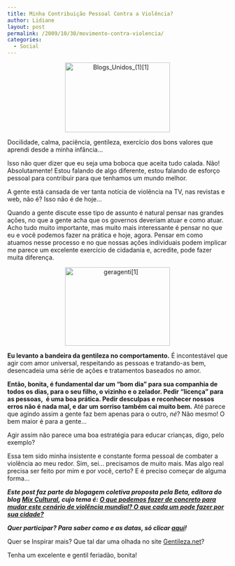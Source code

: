 ```yaml
---
title: Minha Contribuição Pessoal Contra a Violência?
author: Lidiane
layout: post
permalink: /2009/10/30/movimento-contra-violencia/
categories:
  - Social
---
```

<p style="text-align: center;">
  <a href="https://www.trololodemulher.com.br/2009/10/blogs_unidos_11.jpg"><img class="aligncenter" style="display: block; float: none; margin-left: auto; margin-right: auto; border-width: 0;" title="Blogs_Unidos_(1)[1]" src="https://www.trololodemulher.com.br/2009/10/blogs_unidos_11_thumb.jpg" border="0" alt="Blogs_Unidos_(1)[1]" width="240" height="159" /></a>
</p>

Docilidade, calma, paciência, gentileza, exercício dos bons valores que aprendi desde a minha infância…

Isso não quer dizer que eu seja uma boboca que aceita tudo calada. Não! Absolutamente! Estou falando de algo diferente, estou falando de esforço pessoal para contribuir para que tenhamos um mundo melhor.

A gente está cansada de ver tanta notícia de violência na TV, nas revistas e web, não é? Isso não é de hoje…

Quando a gente discute esse tipo de assunto é natural pensar nas grandes ações, no que a gente acha que os governos deveriam atuar e como atuar. Acho tudo muito importante, mas muito mais interessante é pensar no que eu e você podemos fazer na prática e hoje, agora. Pensar em como atuamos nesse processo e no que nossas ações individuais podem implicar me parece um excelente exercício de cidadania e, acredite, pode fazer muita diferença.

<p style="text-align: center;">
  <a href="https://www.trololodemulher.com.br/2009/10/geragenti1.gif"><img class="aligncenter" style="display: block; float: none; margin-left: auto; margin-right: auto; border-width: 0;" title="geragenti[1]" src="https://www.trololodemulher.com.br/2009/10/geragenti1_thumb.gif" border="0" alt="geragenti[1]" width="240" height="179" /></a>
</p>

**Eu levanto a bandeira da gentileza no comportamento.** É incontestável que agir com amor universal, respeitando as pessoas e tratando-as bem, desencadeia uma série de ações e tratamentos baseados no amor.

**Então, bonita, é fundamental dar um “bom dia” para sua companhia de todos os dias, para o seu filho, o vizinho e o zelador. Pedir “licença” para as pessoas,  é uma boa prática. Pedir desculpas e reconhecer nossos erros não é nada mal, e dar um sorriso também cai muito bem.** Até parece que agindo assim a gente faz bem apenas para o outro, _né_? Não mesmo! O bem maior é para a gente…

Agir assim não parece uma boa estratégia para educar crianças, digo, pelo exemplo?

Essa tem sido minha insistente e constante forma pessoal de combater a violência ao meu redor. Sim, sei… precisamos de muito mais. Mas algo real precisa ser feito por mim e por você, certo? E é preciso começar de alguma forma…

**_Este post faz parte da blogagem coletiva proposta pela Beta, editora do blog <a href="http://www.mixdeinformacao.blogspot.com/" target="_blank" rel="noopener noreferrer">Mix Cultural</a>, cujo tema é: <a href="http://mixdeinformacao.blogspot.com/2009/10/precisamos-lutar-contra-violencia.html" target="_blank" rel="noopener noreferrer">O que podemos fazer de concreto para mudar este cenário de violência mundial? O que cada um pode fazer por sua cidade?</a>_**

**_Quer participar? Para saber como e as datas, só clicar <a href="http://mixdeinformacao.blogspot.com/2009/10/precisamos-lutar-contra-violencia.html" target="_blank" rel="noopener noreferrer">aqui</a>!_**

Quer se Inspirar mais? Que tal dar uma olhada no site <a href="http://www.gentileza.net/" target="_blank" rel="noopener noreferrer">Gentileza.net</a>?

Tenha um excelente e gentil feriadão, bonita!